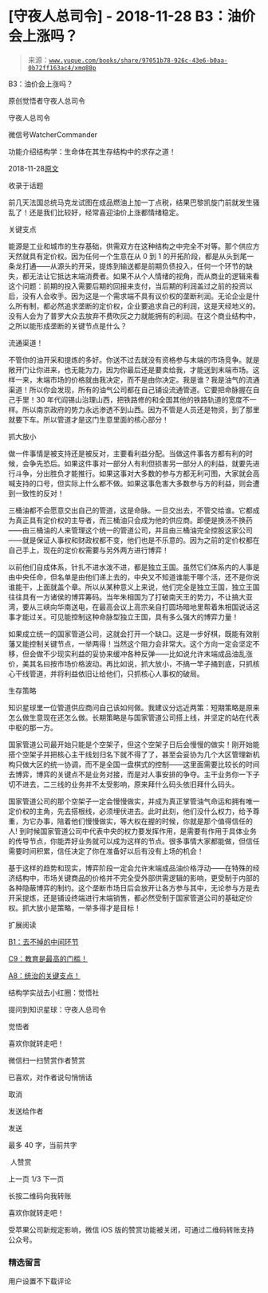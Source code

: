 # [守夜人总司令] - 2018-11-28 B3：油价会上涨吗？

> 来源：[`www.yuque.com/books/share/97051b78-926c-43e6-b0aa-0b72ff163ac4/xmq88p`](https://www.yuque.com/books/share/97051b78-926c-43e6-b0aa-0b72ff163ac4/xmq88p)



B3：油价会上涨吗？ 

原创觉悟者守夜人总司令 

守夜人总司令 

微信号WatcherCommander 

功能介绍结构学：生命体在其生存结构中的求存之道！ 

2018-11-28[原文](https://mp.weixin.qq.com/s?__biz=MzAxNDk1NjI2Mw==&mid=2247484078&idx=1&sn=6eee861727c21eef764e35f2379d643d&chksm=9b8a2126acfda83052cc25adc2294b7e0ccbece32af96e58033b4e7febfbd9ef719bba384a87&scene=27#wechat_redirect&cpage=453) 

收录于话题 

前几天法国总统马克龙试图在成品燃油上加一丁点税，结果巴黎凯旋门前就发生骚乱了！还是我们比较好，经常喜迎油价上涨都情绪稳定。 

关键支点 

能源是工业和城市的生存基础，供需双方在这种结构之中完全不对等。那个供应方天然就具有定价权。因为任何一个生意在从 0 到 1 的开拓阶段，都是从头到尾一条龙打通——从源头的开采，提炼到输送都是前期负债投入，任何一个环节的缺失，都无法让它抵达末端消费者。如果不从个人情绪的视角，而从商业的逻辑来看这个问题：前期的投入需要后期的回报来支付，当后期的利润盖过之前的投资以后，没有人会收手。因为这是一个需求端不具有议价权的垄断利润。无论企业是什么所有制，都必然追求垄断的定价权，企业要追求自己的利润，这是天经地义的。没有人会为了普罗大众去放弃不费吹灰之力就能拥有的利润。在这个商业结构中，之所以能形成垄断的关键节点是什么？ 

流通渠道！ 

不管你的油开采和提炼的多好。你送不过去就没有资格参与末端的市场竞争。就是敞开门让你进来，也无能为力，因为你最后还是要卖给我，才能送到末端市场。这样一来，末端市场的价格就由我决定，而不是由你决定。我是谁？我是油气的流通渠道！所以你会发现，所有的油气公司都在自己铺设流通管道。它要把命脉握在自己手里！30 年代阎锡山治理山西，把铁路修的和全国其他的铁路轨道的宽度不一样。所以南京政府的势力永远渗透不到山西。因为不管是人员还是物资，到了那里就要下车。所以管道才是这门生意里面的核心部分！ 

抓大放小 

做一件事情是被支持还是被反对，主要看利益分配。当做这件事各方都有利的时候，会争先恐后。如果这件事对一部分人有利但损害另一部分人的利益，就要先进行斗争，分出胜负才能推行。如果这事对大多数的参与方都无利可图，大家就会高喊支持的口号，但实际上什么都不做。如果这事危害大多数参与方的利益，则会遭到一致性的反对！ 

三桶油都不会愿意交出自己的管道，这是命脉。一旦交出去，不管交给谁。它都成为真正具有定价权的主导者，而三桶油只会成为他的供应商。即便是换汤不换药——由三桶油的人来管理这个统一的管道公司，并且由三桶油完全控股这家公司——就是保证人事权和财政权都不变，他们也是不乐意的。因为之前的定价权都在自己手上，现在的定价权需要与另外两方进行博弈！ 

以前他们自成体系，针扎不进水泼不进，都是独立王国。虽然它们体系内的人事是由中央任命，但名单是由他们递上去的，中央又不知道谁能干哪个活，还不是你说谁能干，上面就盖个章。所以从某种意义上来说，他们完全是独立王国，独立王国往往具有一方诸侯的博弈筹码。当年朱相国为了打破南天王的势力，不让搞大亚湾，要从三峡向华南送电，在最高会议上高宗亲自打圆场暗地里帮着朱相国说话这事才能过关。可见能控制这种命脉型独立王国，具有多么强大的博弈力量！ 

如果成立统一的国家管道公司，这就会打开一个缺口。这是一步好棋，既能有效削藩又能控制关键节点，一举两得！当然这个阻力会非常大。这个方向一定会坚定不移，但会做不少现实利益的妥协来缓冲各种反弹——比如说允许末端成品油乱涨价，美其名曰按市场价格波动。再比如说，抓大放小，不搞一竿子捅到底，只抓核心干线管道，并将利益依旧让给他们，只抓核心人事权的破局。 

生存策略 

知识星球里一位管道供应商问自己该如何做。我建议分远近两策：短期策略是原来怎么做生意现在还怎么做。长期策略是与国家管道公司搭上线，并坚定的站在代表中枢的那一方。 

国家管道公司最开始只能是个空架子，但这个空架子日后会慢慢的做实！刚开始能搭个空架子并把核心主干线划归名下就不得了了，甚至会妥协为几个大区管理新机构只做大区的统一协调，而不是全国一盘棋式的控制——这里面需要比较长的时间去博弈，博弈的关键点不是业务对接，而是对人事安排的争夺。主干业务你一下子切不进去，二三线的业务并不太受影响，原来拜什么码头依旧拜什么码头。 

国家管道公司的那个空架子一定会慢慢做实，并成为真正掌管油气命运和拥有唯一定价权的主角，先去搭根线，必须埋伏进去。此时此刻，他们没什么权力，给予尊重，为它办事，陪着他们慢慢做实，等大权在握的时候，你就是那个值得信任的人! 到时候国家管道公司中代表中央的权力要发挥作用，是需要有作用于具体业务的传导节点，你能弄好业务就可以成为这样的节点。很多事情大家都能做，但信任需要时间积累，信任决定了你在准备好以后有没有上场的机会！ 

基于这样的趋势和现实，博弈阶段一定会允许末端成品油价格浮动——在特殊的经济结构中，市场关键商品的价格并不完全受外部供需逻辑的影响，更受制于内部的各种隐蔽博弈的制约。这个垄断市场日后会放开让各方参与其中，无论参与方是去开采提炼，还是铺设终端进行末端销售，都必然受制于国家管道公司的基础定价权。抓大放小是策略，一举多得才是目标！ 

扩展阅读 

[B1：去不掉的中间环节](http://mp.weixin.qq.com/s?__biz=MzAxNDk1NjI2Mw==&mid=2247484061&idx=1&sn=1209c5618c7a801825c4d601715c442d&chksm=9b8a2115acfda803a021253d6a306e6c95fffb1fdfae4daedf94c8f602c7d2c9e52452759093&scene=21#wechat_redirect) 

[C9：教育是最高的门槛！](http://mp.weixin.qq.com/s?__biz=MzAxNDk1NjI2Mw==&mid=2247484066&idx=1&sn=e394d22ec0f989b141fd07650d135f0d&chksm=9b8a212aacfda83c7391343fb6def9c792717291512ef0f31934f472d9ad68416579489f571f&scene=21#wechat_redirect) 

[A8：统治的关键支点！](http://mp.weixin.qq.com/s?__biz=MzAxNDk1NjI2Mw==&mid=2247483996&idx=1&sn=c9bc4ea308424074eddfdf68020fc602&chksm=9b8a21d4acfda8c2902216f0de9989ce3d22d440efe7c3bdcc29724308c95969cb124ed257f5&scene=21#wechat_redirect) 

结构学实战去小红圈：觉悟社 

提问到知识星球：守夜人总司令  



觉悟者 

喜欢你就转走吧！ 

微信扫一扫赞赏作者赞赏 

已喜欢，对作者说句悄悄话 

取消 

发送给作者 

发送 

最多 40 字，当前共字 

 人赞赏 

上一页 1/3 下一页 

长按二维码向我转账 

喜欢你就转走吧！ 

受苹果公司新规定影响，微信 iOS 版的赞赏功能被关闭，可通过二维码转账支持公众号。 

### 精选留言 

用户设置不下载评论